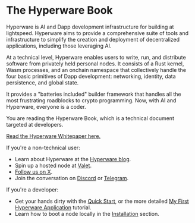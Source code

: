 # The Hyperware Book

Hyperware is AI and Dapp development infrastructure for building at lightspeed.
Hyperware aims to provide a comprehensive suite of tools and infrastructure to simplify the creation and deployment of decentralized applications, including those leveraging AI.

At a technical level, Hyperware enables users to write, run, and distribute software from privately held personal nodes.
It consists of a Rust kernel, Wasm processes, and an onchain namespace that collectively handle the four basic primitives of Dapp development: networking, identity, data persistence, and global state.

It provides a "batteries included" builder framework that handles all the most frustrating roadblocks to crypto programming.
Now, with AI and Hyperware, everyone is a coder.

You are reading the Hyperware Book, which is a technical document targeted at developers.

[Read the Hyperware Whitepaper here.](https://whitepaper.hyperware.ai)

If you're a non-technical user:

- Learn about Hyperware at the [Hyperware blog](https://hyperware.ai/blog).
- Spin up a hosted node at [Valet](https://valet.hyperware.ai).
- [Follow us on X](https://x.com/intent/follow?screen_name=hyperware_ai).
- Join the conversation on [Discord](https://discord.com/invite/KaPXX7SFTD) or [Telegram](https://t.me/hyperware_ai).

If you're a developer:

- Get your hands dirty with the [Quick Start](../getting_started/quick_start.md), or the more detailed [My First Hyperware Application](../my_first_app/build_and_deploy_an_app.md) tutorial.
- Learn how to boot a node locally in the [Installation](../getting_started/install.md) section.

